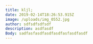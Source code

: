 ```yaml
---
title: kljl;
date: 2019-02-14T18:26:53.915Z
image: /uploads/img_0552.jpg
author: sdfsdfsdfsdf
description: asdfasdf
Body: sadfasfasdfasdfasdfasfasdfasdf
---
```


